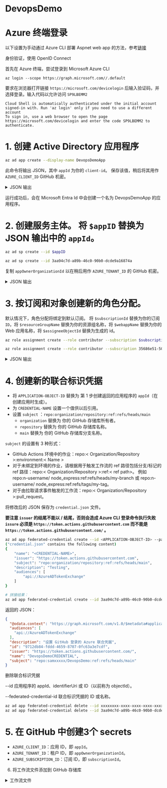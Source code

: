 # DevopsDemo

# Azure 终端登录

以下设置为手动通过 Azure CLI 部署 Aspnet web app 的方法，参考[链接](https://docs.azure.cn/zh-cn/app-service/deploy-github-actions?tabs=openid%2Caspnetcore)

身份验证，使用 OpenID Connect

首先在 Azure 终端，尝试登录到 Microsoft Azure CLI 

```
az login --scope https://graph.microsoft.com//.default
```
要求在浏览器打开链接 `https://microsoft.com/devicelogin` 后输入验证码，并选择登录。输入代码以允许访问 `SP9LBEMM2`

```
Cloud Shell is automatically authenticated under the initial account signed-in with. Run 'az login' only if you need to use a different account
To sign in, use a web browser to open the page https://microsoft.com/devicelogin and enter the code SP9LBEMM2 to authenticate.
```

# 1. 创建 Active Directory 应用程序

```bash
az ad app create --display-name DevopsDemoApp
```

此命令将输出 JSON，其中 `appId` 为你的 `client-id`。 保存该值，稍后将其用作 `AZURE_CLIENT_ID` GitHub 机密。

<details>
<summary>JSON 输出</summary>

```json
{
  "@odata.context": "https://graph.microsoft.com/v1.0/$metadata#applications/$entity",
  "addIns": [],
  "api": {
    "acceptMappedClaims": null,
    "knownClientApplications": [],
    "oauth2PermissionScopes": [],
    "preAuthorizedApplications": [],
    "requestedAccessTokenVersion": null
  },
  "appId": "3aa94c7d-a89b-46c0-90b0-dcde9a16874a",
  "appRoles": [],
  "applicationTemplateId": null,
  "certification": null,
  "createdDateTime": "2025-03-09T07:10:59.5742409Z",
  "defaultRedirectUri": null,
  "deletedDateTime": null,
  "description": null,
  "disabledByMicrosoftStatus": null,
  "displayName": "DevopsDemoApp",
  "groupMembershipClaims": null,
  "id": "d716f00d-e85d-4b87-930e-35361d1e3823",
  "identifierUris": [],
  "info": {
    "logoUrl": null,
    "marketingUrl": null,
    "privacyStatementUrl": null,
    "supportUrl": null,
    "termsOfServiceUrl": null
  },
  "isDeviceOnlyAuthSupported": null,
  "isFallbackPublicClient": null,
  "keyCredentials": [],
  "nativeAuthenticationApisEnabled": null,
  "notes": null,
  "optionalClaims": null,
  "parentalControlSettings": {
    "countriesBlockedForMinors": [],
    "legalAgeGroupRule": "Allow"
  },
  "passwordCredentials": [],
  "publicClient": {
    "redirectUris": []
  },
  "publisherDomain": "samx5hotmail.onmicrosoft.com",
  "requestSignatureVerification": null,
  "requiredResourceAccess": [],
  "samlMetadataUrl": null,
  "serviceManagementReference": null,
  "servicePrincipalLockConfiguration": null,
  "signInAudience": "AzureADMyOrg",
  "spa": {
    "redirectUris": []
  },
  "tags": [],
  "tokenEncryptionKeyId": null,
  "uniqueName": null,
  "verifiedPublisher": {
    "addedDateTime": null,
    "displayName": null,
    "verifiedPublisherId": null
  },
  "web": {
    "homePageUrl": null,
    "implicitGrantSettings": {
      "enableAccessTokenIssuance": false,
      "enableIdTokenIssuance": false
    },
    "logoutUrl": null,
    "redirectUriSettings": [],
    "redirectUris": []
  }
}
```
</details>

运行成功后，会在 Microsoft Entra Id 中会创建一个名为 DevopsDemoApp 的应用程序。

# 2. 创建服务主体。 将 `$appID` 替换为 JSON 输出中的 `appId`。

```bash
az ad sp create --id $appID

az ad sp create --id 3aa94c7d-a89b-46c0-90b0-dcde9a16874a
```

复制 `appOwnerOrganizationId` 以在稍后用作 `AZURE_TENANT_ID` 的 GitHub 机密。

<details>
<summary>JSON 输出</summary>

```json
{
  "@odata.context": "https://graph.microsoft.com/v1.0/$metadata#servicePrincipals/$entity",
  "accountEnabled": true,
  "addIns": [],
  "alternativeNames": [],
  "appDescription": null,
  "appDisplayName": "DevopsDemoApp",
  "appId": "3aa94c7d-a89b-46c0-90b0-dcde9a16874a",
  "appOwnerOrganizationId": "57f14ae6-fb55-4c5b-8f3b-a27c540b9cf7",
  "appRoleAssignmentRequired": false,
  "appRoles": [],
  "applicationTemplateId": null,
  "createdDateTime": "2025-03-09T07:19:57Z",
  "deletedDateTime": null,
  "description": null,
  "disabledByMicrosoftStatus": null,
  "displayName": "DevopsDemoApp",
  "homepage": null,
  "id": "98b12728-9052-41bf-823d-8eb4cdf408f6",
  "info": {
    "logoUrl": null,
    "marketingUrl": null,
    "privacyStatementUrl": null,
    "supportUrl": null,
    "termsOfServiceUrl": null
  },
  "keyCredentials": [],
  "loginUrl": null,
  "logoutUrl": null,
  "notes": null,
  "notificationEmailAddresses": [],
  "oauth2PermissionScopes": [],
  "passwordCredentials": [],
  "preferredSingleSignOnMode": null,
  "preferredTokenSigningKeyThumbprint": null,
  "replyUrls": [],
  "resourceSpecificApplicationPermissions": [],
  "samlSingleSignOnSettings": null,
  "servicePrincipalNames": [
    "3aa94c7d-a89b-46c0-90b0-dcde9a16874a"
  ],
  "servicePrincipalType": "Application",
  "signInAudience": "AzureADMyOrg",
  "tags": [],
  "tokenEncryptionKeyId": null,
  "verifiedPublisher": {
    "addedDateTime": null,
    "displayName": null,
    "verifiedPublisherId": null
  }
}
```
</details>

# 3. 按订阅和对象创建新的角色分配。 

默认情况下，角色分配将绑定到默认订阅。 将 `$subscriptionId` 替换为你的订阅 `ID`，将 `$resourceGroupName` 替换为你的资源组名称，将 `$webappName` 替换为你的 Web 应用名称，将 `$assigneeObjectId` 替换为生成的 id。

```bash
az role assignment create --role contributor --subscription $subscriptionId --assignee-object-id  $assigneeObjectId --scope /subscriptions/$subscriptionId/resourceGroups/$resourceGroupName/providers/Microsoft.Web/sites/$webappName --assignee-principal-type ServicePrincipal

az role assignment create --role contributor --subscription 35686e51-5090-4d44-83cc-ca31aa6876c5 --assignee-object-id  98b12728-9052-41bf-823d-8eb4cdf408f6 --scope /subscriptions/35686e51-5090-4d44-83cc-ca31aa6876c5/resourceGroups/CICD_group/providers/Microsoft.Web/sites/SamDevopsWebApp --assignee-principal-type ServicePrincipal

```

<details>
<summary>JSON 输出</summary>

```json
{
  "condition": null,
  "conditionVersion": null,
  "createdBy": null,
  "createdOn": "2025-03-09T07:42:54.624090+00:00",
  "delegatedManagedIdentityResourceId": null,
  "description": null,
  "id": "/subscriptions/35686e51-5090-4d44-83cc-ca31aa6876c5/resourceGroups/CICD_group/providers/Microsoft.Web/sites/SamDevopsWebApp/providers/Microsoft.Authorization/roleAssignments/6a76bc79-a08a-4e2d-99e2-f94b2ce4c796",
  "name": "6a76bc79-a08a-4e2d-99e2-f94b2ce4c796",
  "principalId": "98b12728-9052-41bf-823d-8eb4cdf408f6",
  "principalType": "ServicePrincipal",
  "resourceGroup": "CICD_group",
  "roleDefinitionId": "/subscriptions/35686e51-5090-4d44-83cc-ca31aa6876c5/providers/Microsoft.Authorization/roleDefinitions/b24988ac-6180-42a0-ab88-20f7382dd24c",
  "scope": "/subscriptions/35686e51-5090-4d44-83cc-ca31aa6876c5/resourceGroups/CICD_group/providers/Microsoft.Web/sites/SamDevopsWebApp",
  "type": "Microsoft.Authorization/roleAssignments",
  "updatedBy": "ec283b6f-bf32-4fa6-8a64-e8a4631806d5",
  "updatedOn": "2025-03-09T07:42:55.147656+00:00"
}

```
</details>

# 4. 创建新的联合标识凭据

- 将 `APPLICATION-OBJECT-ID` 替换为 第 1 步创建返回的应用程序的 `appId`（在创建应用时生成）。
- 为 `CREDENTIAL-NAME` 设置一个值供以后引用。
- 设置 `subject` ：`repo:organization/repository:ref:refs/heads/main`
  - `organization` 替换为 你的 GitHub 存储库所有者。
  - `repository` 替换为 你的 GitHub 存储库名称。
  - `main` 替换为 你的 GitHub 存储库分支名称。

`subject` 的设置有 3 种形式：

- GitHub Actions 环境中的作业：repo:< Organization/Repository >:environment:< Name >
- 对于未绑定到环境的作业，请根据用于触发工作流的 ref 路径包括分支/标记的 ref 路径：repo:< Organization/Repository >:ref:< ref path>。 例如 repo:n-username/ node_express:ref:refs/heads/my-branch 或 repo:n-username/ node_express:ref:refs/tags/my-tag。
- 对于由拉取请求事件触发的工作流：repo:< Organization/Repository >:pull_request。

将修改后的 JSON 保存为 `credential.json` 文件。

**要注意 `issuer` 的结尾不能以 / 结尾，否则会造成 Azure CLI 登录命令执行失败**
**`issure` 必须是 `https://token.actions.githubusercontent.com` 而不能是 `https://token.actions.githubusercontent.com/` 。**

```bash
az ad app federated-credential create --id <APPLICATION-OBJECT-ID> --parameters credential.json
("credential.json" contains the following content)
{
    "name": "<CREDENTIAL-NAME>",
    "issuer": "https://token.actions.githubusercontent.com",
    "subject": "repo:organization/repository:ref:refs/heads/main",
    "description": "Testing",
    "audiences": [
        "api://AzureADTokenExchange"
    ]
}

# 拼接结果：
az ad app federated-credential create --id 3aa94c7d-a89b-46c0-90b0-dcde9a16874a --parameters '{ "name": "DevopsDemoCREDENTIAL", "issuer": "https://token.actions.githubusercontent.com", "subject": "repo:samxxxxx/DevopsDemo:ref:refs/heads/main", "description": "设置 GitHub 登录的 Azure 联合凭据", "audiences": [ "api://AzureADTokenExchange" ] }'

```

返回的 JSON：

```json
{
  "@odata.context": "https://graph.microsoft.com/v1.0/$metadata#applications('d716f00d-e85d-4b87-930e-35361d1e3823')/federatedIdentityCredentials/$entity",
  "audiences": [
    "api://AzureADTokenExchange"
  ],
  "description": "设置 GitHub 登录的 Azure 联合凭据",
  "id": "9712db84-fddd-4659-8707-0fc63a3e7cdf",
  "issuer": "https://token.actions.githubusercontent.com/",
  "name": "DevopsDemoCREDENTIAL",
  "subject": "repo:samxxxxx/DevopsDemo:ref:refs/heads/main"
}
```

删除联合标识凭据

--id
应用程序的 appId、identifierUri 或 ID（以前称为 objectId）。

--federated-credential-id
联合标识凭据的 ID 或名称。

```bash
az ad app federated-credential delete --id xxxxxxxx-xxxx-xxxx-xxxx-xxxxxxxxxxxx --federated-credential-id xxxxxxxx-xxxx-xxxx-xxxx-xxxxxxxxxxxx
az ad app federated-credential delete --id 3aa94c7d-a89b-46c0-90b0-dcde9a16874a --federated-credential-id 9712db84-fddd-4659-8707-0fc63a3e7cdf
```

# 5. 在 GitHub 中创建3个 secrets

- `AZURE_CLIENT_ID`：应用 ID，即 `appId`。
- `AZURE_TENANT_ID`：租户 ID，即 `appOwnerOrganizationId`。
- `AZURE_SUBSCRIPTION_ID`：订阅 ID，即 `subscriptionId`。

6. 将工作流文件添加到 GitHub 存储库

<details>
<summary>工作流文件</summary>

```yaml
name: 发布 .NET Core Web App

on: [push]

permissions:
      id-token: write
      contents: read

env:
  AZURE_WEBAPP_NAME: DevopsDemo    # set this to your application's name
  AZURE_WEBAPP_PACKAGE_PATH: '.'      # set this to the path to your web app project, defaults to the repository root
  DOTNET_VERSION: '9.0.x'           # set this to the dot net version to use

jobs:
  build:
    runs-on: ubuntu-latest

    steps:
      # Checkout the repo
      - name: Checkout 代码及登录
      - uses: actions/checkout@main
      - uses: azure/login@v2
        with:
          client-id: ${{ secrets.AZURE_CLIENT_ID }}
          tenant-id: ${{ secrets.AZURE_TENANT_ID }}
          subscription-id: ${{ secrets.AZURE_SUBSCRIPTION_ID }}

      # Setup .NET Core SDK
      - name: Setup .NET Core 设置 .NET Core SDK
        uses: actions/setup-dotnet@v3
        with:
          dotnet-version: ${{ env.DOTNET_VERSION }} 
    
      # Run dotnet build and publish
      - name: dotnet build and publish 发布
        run: |
          dotnet restore
          dotnet build --configuration Release
          dotnet publish -c Release --property:PublishDir='${{ env.AZURE_WEBAPP_PACKAGE_PATH }}/publish' 
        
      # Deploy to Azure Web apps
      - name: 'Run Azure webapp deploy action using publish profile credentials'
        uses: azure/webapps-deploy@v3
        with: 
          app-name: ${{ env.AZURE_WEBAPP_NAME }} # Replace with your app name
          package: '${{ env.AZURE_WEBAPP_PACKAGE_PATH }}/publish'
    
      - name: logout
        run: |
          az logout
```

</details>